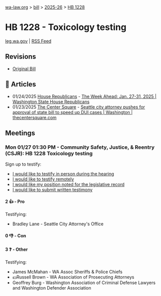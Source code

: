 [wa-law.org](/) > [bill](/bill/) > [2025-26](/bill/2025-26/) > [HB 1228](/bill/2025-26/hb/1228/)

# HB 1228 - Toxicology testing
[leg.wa.gov](https://app.leg.wa.gov/billsummary?BillNumber=1228&Year=2025&Initiative=false) | [RSS Feed](./rss.xml)

## Revisions
* [Original Bill](1/)

## 📰 Articles
* 01/24/2025 [House Republicans](/org/house_republicans/) - [The Week Ahead: Jan. 27-31, 2025 | Washington State House Republicans](https://houserepublicans.wa.gov/week/the-week-ahead-jan-27-31-2025/#:~:text=HB%201228)
* 01/23/2025 [The Center Square](/org/the_center_square/) - [Seattle city attorney pushes for approval of state bill to speed up DUI cases | Washington | thecentersquare.com](https://www.thecentersquare.com/washington/article_3436aa4c-d9dd-11ef-b4d9-d3bb9aaa7565.html#:~:text=House%20Bill%201228)

## Meetings
### Mon 01/27 01:30 PM - Community Safety, Justice, & Reentry (CSJR): HB 1228 Toxicology testing
Sign up to testify:
* [I would like to testify in person during the hearing](https://app.leg.wa.gov/csi/Testifier/Add?chamber=House&mId=32553&aId=161953&caId=25051&tId=1)
* [I would like to testify remotely](https://app.leg.wa.gov/csi/Testifier/Add?chamber=House&mId=32553&aId=161953&caId=25051&tId=2)
* [I would like my position noted for the legislative record](https://app.leg.wa.gov/csi/Testifier/Add?chamber=House&mId=32553&aId=161953&caId=25051&tId=3)
* [I would like to submit written testimony](https://app.leg.wa.gov/csi/Testifier/Add?chamber=House&mId=32553&aId=161953&caId=25051&tId=4)

#### 2 👍 - Pro
Testifying:
* Bradley Lane - Seattle City Attorney's Office

#### 0 👎 - Con

#### 3 ❓ - Other
Testifying:
* James McMahan - WA Assoc Sheriffs & Police Chiefs
* 💵Russell Brown - WA Association of Prosecuting Attorneys
* Geoffrey Burg - Washington Association of Criminal Defense Lawyers and Washington Defender Association
